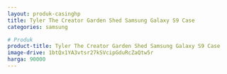 ```yaml
---
layout: produk-casinghp
title: Tyler The Creator Garden Shed Samsung Galaxy S9 Case
categories: samsung

# Produk
product-title: Tyler The Creator Garden Shed Samsung Galaxy S9 Case
image-drive: 1btQx1YA3vtsr27kSVcipGduRcZaQtw5r
harga: 90000
---
```

